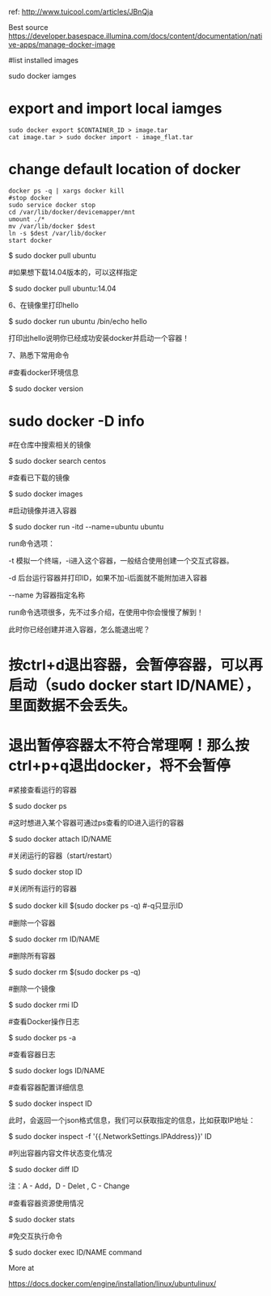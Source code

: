 ref: http://www.tuicool.com/articles/JBnQja

Best source  https://developer.basespace.illumina.com/docs/content/documentation/native-apps/manage-docker-image

#list installed images

sudo docker iamges

# export and import local iamges

    sudo docker export $CONTAINER_ID > image.tar
    cat image.tar > sudo docker import - image_flat.tar


# change default location of docker
```
docker ps -q | xargs docker kill
#stop docker
sudo service docker stop
cd /var/lib/docker/devicemapper/mnt
umount ./*
mv /var/lib/docker $dest
ln -s $dest /var/lib/docker
start docker
```



$ sudo docker pull ubuntu

#如果想下载14.04版本的，可以这样指定

$ sudo docker pull ubuntu:14.04

6、在镜像里打印hello

$ sudo docker run ubuntu /bin/echo hello

打印出hello说明你已经成功安装docker并启动一个容器！

7、熟悉下常用命令

#查看docker环境信息

$ sudo docker version

# sudo docker -D info

#在仓库中搜索相关的镜像

$ sudo docker search centos

#查看已下载的镜像

$ sudo docker images

#启动镜像并进入容器

$ sudo docker run -itd --name=ubuntu ubuntu

run命令选项：

-t 模拟一个终端，-i进入这个容器，一般结合使用创建一个交互式容器。

-d 后台运行容器并打印ID，如果不加-i后面就不能附加进入容器

--name 为容器指定名称

run命令选项很多，先不过多介绍，在使用中你会慢慢了解到！

此时你已经创建并进入容器，怎么能退出呢？

# 按ctrl+d退出容器，会暂停容器，可以再启动（sudo docker start ID/NAME），里面数据不会丢失。

# 退出暂停容器太不符合常理啊！那么按ctrl+p+q退出docker，将不会暂停

#紧接查看运行的容器

$ sudo docker ps

#这时想进入某个容器可通过ps查看的ID进入运行的容器

$ sudo docker attach ID/NAME

#关闭运行的容器（start/restart）

$ sudo docker stop ID

#关闭所有运行的容器

$ sudo docker kill $(sudo docker ps -q)   #-q只显示ID

#删除一个容器

$ sudo docker rm ID/NAME

#删除所有容器

$ sudo docker rm $(sudo docker ps -q)

#删除一个镜像

$ sudo docker rmi ID

#查看Docker操作日志

$ sudo docker ps -a

#查看容器日志

$ sudo docker logs ID/NAME  

#查看容器配置详细信息

$ sudo docker inspect ID

此时，会返回一个json格式信息，我们可以获取指定的信息，比如获取IP地址：

$ sudo docker inspect -f '{{.NetworkSettings.IPAddress}}' ID

#列出容器内容文件状态变化情况

$ sudo docker diff ID

注：A - Add，D - Delet , C - Change

#查看容器资源使用情况

$ sudo docker stats

#免交互执行命令

$ sudo docker exec ID/NAME command


More at 

https://docs.docker.com/engine/installation/linux/ubuntulinux/

